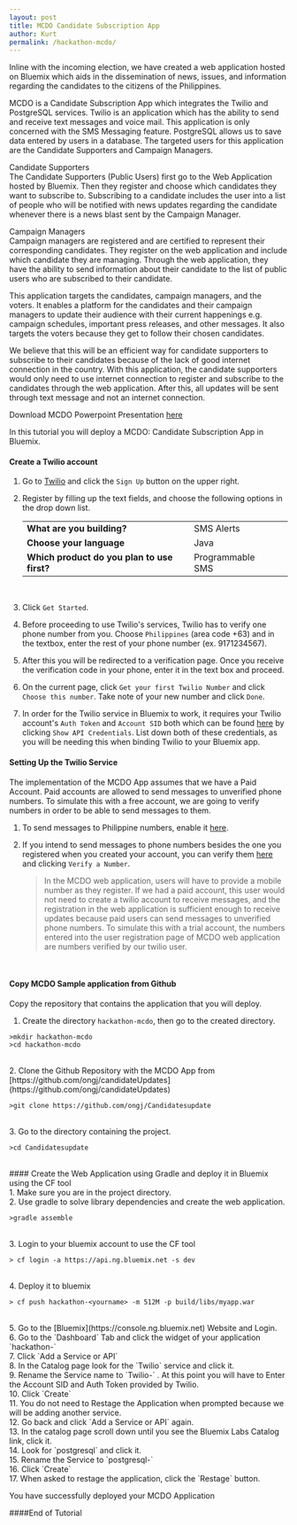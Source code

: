 ```yaml
---
layout: post
title: MCDO Candidate Subscription App
author: Kurt
permalink: /hackathon-mcdo/
---
```


Inline with the incoming election, we have created a web application hosted on Bluemix which aids in the dissemination of news, issues, and information regarding the candidates to the citizens of the Philippines.

MCDO is a Candidate Subscription App which integrates the Twilio and PostgreSQL services. Twilio is an application which has the ability to send and receive text messages and voice mail. This application is only concerned with the SMS Messaging feature. PostgreSQL allows us to save data entered by users in a database. The targeted users for this application are the Candidate Supporters and Campaign Managers.

Candidate Supporters <br>
The Candidate Supporters (Public Users) first go to the Web Application hosted by Bluemix. Then they register and choose which candidates they want to subscribe to. Subscribing to a candidate includes the user into a list of people who will be notified with news updates regarding the candidate whenever there is a news blast sent by the Campaign Manager.

Campaign Managers <br>
Campaign managers are registered and are certified to represent their corresponding candidates. They register on the web application and include which candidate they are managing. Through the web application, they have the ability to send information about their candidate to the list of public users who are subscribed to their candidate.

This application targets the candidates, campaign managers, and the voters. It enables a platform for the candidates and their campaign managers to update their audience with their current happenings e.g. campaign schedules, important press releases, and other messages. It also targets the voters because they get to follow their chosen candidates.

We believe that this will be an efficient way for candidate supporters to subscribe to their candidates because of the lack of good internet connection in the country. With this application, the candidate supporters would only need to use internet connection to register and subscribe to the candidates through the web application. After this, all updates will be sent through text message and not an internet connection.

Download MCDO Powerpoint Presentation [here](https://github.com/kurtcoder/twitterinsightsresources/blob/master/Insights-For-Twitter-Ley.pptx?raw=true)



In this tutorial you will deploy a MCDO: Candidate Subscription App in Bluemix.



#### Create a Twilio account
1. Go to [Twilio](https://www.twilio.com) and click the `Sign Up` button on the upper right.

2.  Register by filling up the text fields, and choose the following options in the drop down list.

	||||
	|---|---|---|
	| **What are you building?** | SMS Alerts|
	| **Choose your language** | Java |
	| **Which product do you plan to use first?** | Programmable SMS |
	
	<br>
4. Click `Get Started`.

5. Before proceeding to use Twilio's services, Twilio has to verify one phone number from you. Choose `Philippines` (area code +63) and in the textbox, enter the rest of your phone number (ex. 9171234567).

6. After this you will be redirected to a verification page. Once you receive the verification code in your phone, enter it in the text box and proceed.

8. On the current page, click `Get your first Twilio Number` and click `Choose this number`. Take note of your new number and click `Done`.

9.  In order for the Twilio service in Bluemix to work, it requires your Twilio account's `Auth Token` and `Account SID` both which can be found [here](https://www.twilio.com/user/account) by clicking `Show API Credentials`. List down both of these credentials, as you will be needing this when binding Twilio to your Bluemix app.

#### Setting Up the Twilio Service
The implementation of the MCDO App assumes that we have a Paid Account. Paid accounts are allowed to send messages to unverified phone numbers. To simulate this with a free account, we are going to verify numbers in order to be able to send messages to them. 

1. To send messages to Philippine numbers, enable it [here](https://www.twilio.com/user/account/settings/international/sms).

2. If you intend to send messages to phone numbers besides the one you registered when you created your account, you can verify them [here](https://www.twilio.com/user/account/phone-numbers/verified) and clicking `Verify a Number`.


	>In the MCDO web application, users will have to provide a mobile number as they register. If we had a paid account, this user would not need to create a twilio account to receive messages, and the registration in the web application is sufficient enough to receive updates because paid users can send messages to unverified phone numbers. To simulate this with a trial account, the numbers entered into the user registration page of MCDO web application are numbers verified by our twilio user.

	<br>
	
#### Copy MCDO Sample application from Github
Copy the repository that contains the application that you will deploy.
<br>
1. Create the directory `hackathon-mcdo`, then go to the created directory.

```text		
>mkdir hackathon-mcdo
>cd hackathon-mcdo
```
<br>
2. Clone the Github Repository with the MCDO App from [https://github.com/ongj/candidateUpdates](https://github.com/ongj/candidateUpdates)

```text		
>git clone https://github.com/ongj/Candidatesupdate
```
<br>
3. Go to the directory containing the project.

```text		
>cd Candidatesupdate
```
<br>
#### Create the Web Application using Gradle and deploy it in Bluemix using the CF tool
<br>
1. Make sure you are in the project directory. <br>
2. Use gradle to solve library dependencies and create the web application.

```text		
>gradle assemble
```
<br>
3. Login to your bluemix account to use the CF tool

```text		
> cf login -a https://api.ng.bluemix.net -s dev
```
<br>
4. Deploy  it to bluemix

```text		
> cf push hackathon-<yourname> -m 512M -p build/libs/myapp.war
```
<br>
5. Go to the [Bluemix](https://console.ng.bluemix.net) Website and Login.<br>
6. Go to the `Dashboard` Tab and click the widget of your application `hackathon-<yourname>`<br>
7. Click `Add a Service or API`<br>
8. In the Catalog page look for the `Twilio` service and click it.<br>
9. Rename the Service name to `Twilio-<yourname>` . At this point you will have to Enter the Account SID and Auth Token provided by Twilio.<br>
10. Click `Create`<br>
11. You do not need to Restage the Application when prompted because we will be adding another service.<br>
12. Go back and click `Add a Service or API` again. <br>
13. In the catalog page scroll down until you see the Bluemix Labs Catalog link, click it.<br>
14. Look for `postgresql` and click it.<br>
15. Rename the Service to  `postgresql-<yourname>`<br>
16. Click `Create`<br>
17. When asked to restage the application, click the `Restage` button.<br>

You have successfully deployed your MCDO Application

####End of Tutorial

